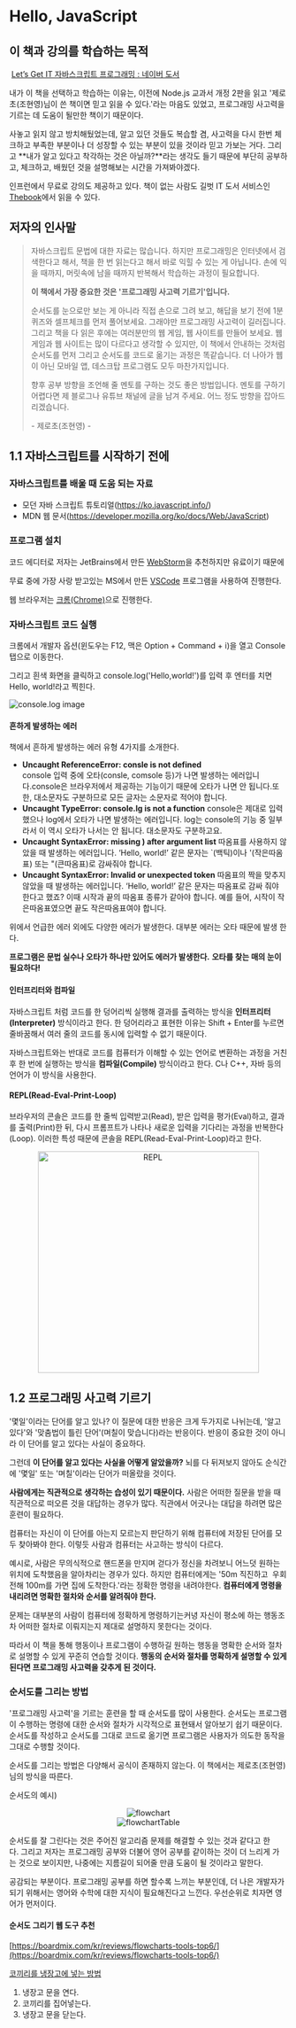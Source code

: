 # Hello, JavaScript

## 이 책과 강의를 학습하는 목적

 [Let’s Get IT 자바스크립트 프로그래밍 : 네이버 도서](https://search.shopping.naver.com/book/catalog/32438311618?query=let%27s%20get%20it%20%EC%9E%90%EB%B0%94%EC%8A%A4%ED%81%AC%EB%A6%BD%ED%8A%B8%20%ED%94%84%EB%A1%9C%EA%B7%B8%EB%9E%98%EB%B0%8D&NaPm=ct%3Dlegv0isw%7Cci%3D25849ff889f3469e1467f6e4bc913d2d214f95ff%7Ctr%3Dboksl%7Csn%3D95694%7Chk%3D104c7472d25a284d40fcff99116686adcb051716)

내가 이 책을 선택하고 학습하는 이유는, 이전에 Node.js 교과서 개정 2판을 읽고 '제로초(조현영)님이 쓴 책이면 믿고 읽을 수 있다.'라는 마음도 있었고, 프로그래밍 사고력을 기르는 데 도움이 될만한 책이기 때문이다.

사놓고 읽지 않고 방치해뒀었는데, 알고 있던 것들도 복습할 겸, 사고력을 다시 한번 체크하고 부족한 부분이나 더 성장할 수 있는 부분이 있을 것이라 믿고 가보는 거다. 그리고 **내가 알고 있다고 착각하는 것은 아닐까?**라는 생각도 들기 때문에 부단히 공부하고, 체크하고, 배웠던 것을 설명해보는 시간을 가져봐야겠다.

인프런에서 무료로 강의도 제공하고 있다. 책이 없는 사람도 길벗 IT 도서 서비스인 [Thebook](https://thebook.io/080270/)에서 읽을 수 있다.

## 저자의 인사말

> 자바스크립트 문법에 대한 자료는 많습니다. 하지만 프로그래밍은 인터넷에서 검색한다고 해서, 책을 한 번 읽는다고 해서 바로 익힐 수 있는 게 아닙니다. 손에 익을 때까지, 머릿속에 남을 때까지 반복해서 학습하는 과정이 필요합니다.
>
> **이 책에서 가장 중요한 것은 '프로그래밍 사고력 기르기'입니다.**
>
> 순서도를 눈으로만 보는 게 아니라 직접 손으로 그려 보고, 해답을 보기 전에 1분 퀴즈와 셀프체크를 먼저 풀어보세요. 그래야만 프로그래밍 사고력이 길러집니다. 그리고 책을 다 읽은 후에는 여러분만의 웹 게임, 웹 사이트를 만들어 보세요. 웹 게임과 웹 사이트는 많이 다르다고 생각할 수 있지만, 이 책에서 안내하는 것처럼 순서도를 먼저 그리고 순서도를 코드로 옮기는 과정은 똑같습니다. 더 나아가 웹이 아닌 모바일 앱, 데스크탑 프로그램도 모두 마찬가지입니다.
>
> 향후 공부 방향을 조언해 줄 멘토를 구하는 것도 좋은 방법입니다. 멘토를 구하기 어렵다면 제 블로그나 유튜브 채널에 글을 남겨 주세요. 어느 정도 방향을 잡아드리겠습니다.  
>
> \- 제로초(조현영) -

## 1.1 자바스크립트를 시작하기 전에

### 자바스크립트를 배울 때 도움 되는 자료

- 모던 자바 스크립트 튜토리얼(<https://ko.javascript.info/>)
- MDN 웹 문서(<https://developer.mozilla.org/ko/docs/Web/JavaScript>)

### 프로그램 설치

코드 에디터로 저자는 JetBrains에서 만든 [WebStorm](https://www.jetbrains.com/ko-kr/webstorm/)을 추천하지만 유료이기 때문에

무료 중에 가장 사랑 받고있는 MS에서 만든 [VSCode](https://code.visualstudio.com/) 프로그램을 사용하여 진행한다.

웹 브라우저는 [크롬(Chrome)](https://www.google.com/intl/ko_kr/chrome/)으로 진행한다.

### 자바스크립트 코드 실행

크롬에서 개발자 옵션(윈도우는 F12, 맥은 Option + Command + i)을 열고 Console 탭으로 이동한다.

그리고 흰색 화면을 클릭하고 console.log('Hello,world!')를 입력 후 엔터를 치면 Hello, world!라고 찍힌다.

![console.log image](/images/chapter01-console-log.webp)

#### 흔하게 발생하는 에러

책에서 흔하게 발생하는 에러 유형 4가지를 소개한다.

- **Uncaught ReferenceError: consle is not defined**  
console 입력 중에 오타(consle, comsole 등)가 나면 발생하는 에러입니다.console은 브라우저에서 제공하는 기능이기 때문에 오타가 나면 안 됩니다.또한, 대소문자도 구분하므로 모든 글자는 소문자로 적어야 합니다.
- **Uncaught TypeError: console.lg is not a function**
console은 제대로 입력했으나 log에서 오타가 나면 발생하는 에러입니다. log는 console의 기능 중 일부라서 이 역시 오타가 나서는 안 됩니다. 대소문자도 구분하고요.
- **Uncaught SyntaxError: missing ) after argument list**
따옴표를 사용하지 않았을 때 발생하는 에러입니다. ‘Hello, world!’ 같은 문자는 \`(백틱)이나 '(작은따옴표) 또는 "(큰따옴표)로 감싸줘야 합니다.
- **Uncaught SyntaxError: Invalid or unexpected token**
따옴표의 짝을 맞추지 않았을 때 발생하는 에러입니다. ‘Hello, world!’ 같은 문자는 따옴표로 감싸 줘야 한다고 했죠? 이때 시작과 끝의 따옴표 종류가 같아야 합니다. 예를 들어, 시작이 작은따옴표였으면 끝도 작은따옴표여야 합니다.

위에서 언급한 에러 외에도 다양한 에러가 발생한다. 대부분 에러는 오타 때문에 발생 한다.

**프로그램은 문법 실수나 오타가 하나만 있어도 에러가 발생한다.** **오타를 찾는 매의 눈이 필요하다!**

#### 인터프리터와 컴파일

자바스크립트 처럼 코드를 한 덩어리씩 실행해 결과를 출력하는 방식을 **인터프리터(Interpreter)** 방식이라고 한다. 한 덩어리라고 표현한 이유는 Shift + Enter를 누르면 줄바꿈해서 여러 줄의 코드를 동시에 입력할 수 없기 때문이다.

자바스크립트와는 반대로 코드를 컴퓨터가 이해할 수 있는 언어로 변환하는 과정을 거친 후 한 번에 실행하는 방식을 **컴파일(Compile)** 방식이라고 한다. C나 C++, 자바 등의 언어가 이 방식을 사용한다.

#### REPL(Read-Eval-Print-Loop)

브라우저의 콘솔은 코드를 한 줄씩 입력받고(Read), 받은 입력을 평가(Eval)하고, 결과를 출력(Print)한 뒤, 다시 프롬프트가 나타나 새로운 입력을 기다리는 과정을 반복한다(Loop). 이러한 특성 때문에 콘솔을 REPL(Read-Eval-Print-Loop)라고 한다.

<div align='center'>
   <img src='images/chapter01-REPL.webp' alt='REPL' width='400' />
</div>

## 1.2 프로그래밍 사고력 기르기

'몇일'이라는 단어를 알고 있나? 이 질문에 대한 반응은 크게 두가지로 나뉘는데, '알고 있다'와 '맞춤법이 틀린 단어'(며칠이 맞습니다)라는 반응이다. 반응이 중요한 것이 아니라 이 단어를 알고 있다는 사실이 중요하다.

그런데 **이 단어를 알고 있다는 사실을 어떻게 알았을까?** 뇌를 다 뒤져보지 않아도 순식간에 '몇일' 또는 '며칠'이라는 단어가 떠올랐을 것이다.

**사람에게는 직관적으로 생각하는 습성이 있기 때문이다.** 사람은 어떠한 질문을 받을 때 직관적으로 떠오른 것을 대답하는 경우가 많다. 직관에서 어긋나는 대답을 하려면 많은 훈련이 필요하다.

컴퓨터는 자신이 이 단어를 아는지 모르는지 판단하기 위해 컴퓨터에 저장된 단어를 모두 찾아봐야 한다. 이렇듯 사람과 컴퓨터는 사고하는 방식이 다르다.

예시로, 사람은 무의식적으로 핸드폰을 만지며 걷다가 정신을 차려보니 어느덧 원하는 위치에 도착했음을 알아차리는 경우가 있다. 하지만 컴퓨터에게는 '50m 직진하고  우회전해 100m를 가면 집에 도착한다.'라는 정확한 명령을 내려야한다. **컴퓨터에게 명령을 내리려면 명확한 절차와 순서를 알려줘야 한다.**

문제는 대부분의 사람이 컴퓨터에 정확하게 명령하기는커녕 자신이 평소에 하는 행동조차 어떠한 절차로 이뤄지는지 제대로 설명하지 못한다는 것이다.

따라서 이 책을 통해 행동이나 프로그램이 수행하길 원하는 행동을 명확한 순서와 절차로 설명할 수 있게 꾸준히 연습할 것이다. **행동의 순서와 절차를 명확하게 설명할 수 있게 된다면 프로그래밍 사고력을 갖추게 된 것이다.**

### 순서도를 그리는 방법

'프로그래밍 사고력'을 기르는 훈련을 할 때 순서도를 많이 사용한다. 순서도는 프로그램이 수행하는 명령에 대한 순서와 절차가 시각적으로 표현돼서 알아보기 쉽기 때문이다. 순서도를 작성하고 순서도를 그대로 코드로 옮기면 프로그램은 사용자가 의도한 동작을 그대로 수행할 것이다.

순서도를 그리는 방법은 다양해서 공식이 존재하지 않는다. 이 책에서는 제로초(조현영)님의 방식을 따른다.

순서도의 예시)

<div align='center'>
   <img src='images/chapter01-flowchart.webp' alt='flowchart' />
</div>

<div align='center'>
   <img src='images/chapter01-flowchart-table.webp' alt='flowchartTable' />
</div>

순서도를 잘 그린다는 것은 주어진 알고리즘 문제를 해결할 수 있는 것과 같다고 한다. 그리고 저자는 프로그래밍 공부와 더불어 영어 공부를 같이하는 것이 더 느리게 가는 것으로 보이지만, 나중에는 지름길이 되어줄 만큼 도움이 될 것이라고 말한다.  
  
공감되는 부분이다. 프로그래밍 공부를 하면 할수록 느끼는 부분인데, 더 나은 개발자가 되기 위해서는 영어와 수학에 대한 지식이 필요해진다고 느낀다. 우선순위로 치자면 영어가 먼저이다.

#### 순서도 그리기 웹 도구 추천

[https://boardmix.com/kr/reviews/flowcharts-tools-top6/](https://boardmix.com/kr/reviews/flowcharts-tools-top6/)

[코끼리를 냉장고에 넣는 방법](https://namu.wiki/w/%EC%BD%94%EB%81%BC%EB%A6%AC%EB%A5%BC%20%EB%83%89%EC%9E%A5%EA%B3%A0%EC%97%90%20%EB%84%A3%EB%8A%94%20%EB%B0%A9%EB%B2%95)

1. 냉장고 문을 연다.
2. 코끼리를 집어넣는다.
3. 냉장고 문을 닫는다.
